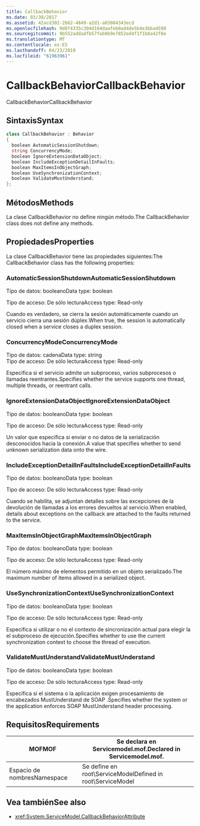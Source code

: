 ```yaml
---
title: CallbackBehavior
ms.date: 03/30/2017
ms.assetid: 42acd302-2b62-4849-a2d1-a03084343ecd
ms.openlocfilehash: 9d8f4335c304d164daafeb0ad4de5b4e3bba4590
ms.sourcegitcommit: 9b552addadfb57fab0b9e7852ed4f1f1b8a42f8e
ms.translationtype: MT
ms.contentlocale: es-ES
ms.lasthandoff: 04/23/2019
ms.locfileid: "61963961"
---
```

# <a name="callbackbehavior"></a><span data-ttu-id="6dc40-102">CallbackBehavior</span><span class="sxs-lookup"><span data-stu-id="6dc40-102">CallbackBehavior</span></span>
<span data-ttu-id="6dc40-103">CallbackBehavior</span><span class="sxs-lookup"><span data-stu-id="6dc40-103">CallbackBehavior</span></span>  
  
## <a name="syntax"></a><span data-ttu-id="6dc40-104">Sintaxis</span><span class="sxs-lookup"><span data-stu-id="6dc40-104">Syntax</span></span>  
  
```csharp
class CallbackBehavior : Behavior  
{  
  boolean AutomaticSessionShutdown;  
  string ConcurrencyMode;  
  boolean IgnoreExtensionDataObject;  
  boolean IncludeExceptionDetailInFaults;  
  boolean MaxItemsInObjectGraph;  
  boolean UseSynchronizationContext;  
  boolean ValidateMustUnderstand;  
};  
```  
  
## <a name="methods"></a><span data-ttu-id="6dc40-105">Métodos</span><span class="sxs-lookup"><span data-stu-id="6dc40-105">Methods</span></span>  
 <span data-ttu-id="6dc40-106">La clase CallbackBehavior no define ningún método.</span><span class="sxs-lookup"><span data-stu-id="6dc40-106">The CallbackBehavior class does not define any methods.</span></span>  
  
## <a name="properties"></a><span data-ttu-id="6dc40-107">Propiedades</span><span class="sxs-lookup"><span data-stu-id="6dc40-107">Properties</span></span>  
 <span data-ttu-id="6dc40-108">La clase CallbackBehavior tiene las propiedades siguientes:</span><span class="sxs-lookup"><span data-stu-id="6dc40-108">The CallbackBehavior class has the following properties:</span></span>  
  
### <a name="automaticsessionshutdown"></a><span data-ttu-id="6dc40-109">AutomaticSessionShutdown</span><span class="sxs-lookup"><span data-stu-id="6dc40-109">AutomaticSessionShutdown</span></span>  
 <span data-ttu-id="6dc40-110">Tipo de datos: booleano</span><span class="sxs-lookup"><span data-stu-id="6dc40-110">Data type: boolean</span></span>  
  
 <span data-ttu-id="6dc40-111">Tipo de acceso: De sólo lectura</span><span class="sxs-lookup"><span data-stu-id="6dc40-111">Access type: Read-only</span></span>  
  
 <span data-ttu-id="6dc40-112">Cuando es verdadero, se cierra la sesión automáticamente cuando un servicio cierra una sesión dúplex.</span><span class="sxs-lookup"><span data-stu-id="6dc40-112">When true, the session is automatically closed when a service closes a duplex session.</span></span>  
  
### <a name="concurrencymode"></a><span data-ttu-id="6dc40-113">ConcurrencyMode</span><span class="sxs-lookup"><span data-stu-id="6dc40-113">ConcurrencyMode</span></span>  
 <span data-ttu-id="6dc40-114">Tipo de datos: cadena</span><span class="sxs-lookup"><span data-stu-id="6dc40-114">Data type: string</span></span>  
<span data-ttu-id="6dc40-115">Tipo de acceso: De sólo lectura</span><span class="sxs-lookup"><span data-stu-id="6dc40-115">Access type: Read-only</span></span>  
  
 <span data-ttu-id="6dc40-116">Especifica si el servicio admite un subproceso, varios subprocesos o llamadas reentrantes.</span><span class="sxs-lookup"><span data-stu-id="6dc40-116">Specifies whether the service supports one thread, multiple threads, or reentrant calls.</span></span>  
  
### <a name="ignoreextensiondataobject"></a><span data-ttu-id="6dc40-117">IgnoreExtensionDataObject</span><span class="sxs-lookup"><span data-stu-id="6dc40-117">IgnoreExtensionDataObject</span></span>  
 <span data-ttu-id="6dc40-118">Tipo de datos: booleano</span><span class="sxs-lookup"><span data-stu-id="6dc40-118">Data type: boolean</span></span>  
  
 <span data-ttu-id="6dc40-119">Tipo de acceso: De sólo lectura</span><span class="sxs-lookup"><span data-stu-id="6dc40-119">Access type: Read-only</span></span>  
  
 <span data-ttu-id="6dc40-120">Un valor que especifica si enviar o no datos de la serialización desconocidos hacia la conexión.</span><span class="sxs-lookup"><span data-stu-id="6dc40-120">A value that specifies whether to send unknown serialization data onto the wire.</span></span>  
  
### <a name="includeexceptiondetailinfaults"></a><span data-ttu-id="6dc40-121">IncludeExceptionDetailInFaults</span><span class="sxs-lookup"><span data-stu-id="6dc40-121">IncludeExceptionDetailInFaults</span></span>  
 <span data-ttu-id="6dc40-122">Tipo de datos: booleano</span><span class="sxs-lookup"><span data-stu-id="6dc40-122">Data type: boolean</span></span>  
  
 <span data-ttu-id="6dc40-123">Tipo de acceso: De sólo lectura</span><span class="sxs-lookup"><span data-stu-id="6dc40-123">Access type: Read-only</span></span>  
  
 <span data-ttu-id="6dc40-124">Cuando se habilita, se adjuntan detalles sobre las excepciones de la devolución de llamadas a los errores devueltos al servicio.</span><span class="sxs-lookup"><span data-stu-id="6dc40-124">When enabled, details about exceptions on the callback are attached to the faults returned to the service.</span></span>  
  
### <a name="maxitemsinobjectgraph"></a><span data-ttu-id="6dc40-125">MaxItemsInObjectGraph</span><span class="sxs-lookup"><span data-stu-id="6dc40-125">MaxItemsInObjectGraph</span></span>  
 <span data-ttu-id="6dc40-126">Tipo de datos: booleano</span><span class="sxs-lookup"><span data-stu-id="6dc40-126">Data type: boolean</span></span>  
  
 <span data-ttu-id="6dc40-127">Tipo de acceso: De sólo lectura</span><span class="sxs-lookup"><span data-stu-id="6dc40-127">Access type: Read-only</span></span>  
  
 <span data-ttu-id="6dc40-128">El número máximo de elementos permitido en un objeto serializado.</span><span class="sxs-lookup"><span data-stu-id="6dc40-128">The maximum number of items allowed in a serialized object.</span></span>  
  
### <a name="usesynchronizationcontext"></a><span data-ttu-id="6dc40-129">UseSynchronizationContext</span><span class="sxs-lookup"><span data-stu-id="6dc40-129">UseSynchronizationContext</span></span>  
 <span data-ttu-id="6dc40-130">Tipo de datos: booleano</span><span class="sxs-lookup"><span data-stu-id="6dc40-130">Data type: boolean</span></span>  
  
 <span data-ttu-id="6dc40-131">Tipo de acceso: De sólo lectura</span><span class="sxs-lookup"><span data-stu-id="6dc40-131">Access type: Read-only</span></span>  
  
 <span data-ttu-id="6dc40-132">Especifica si utilizar o no el contexto de sincronización actual para elegir la el subproceso de ejecución.</span><span class="sxs-lookup"><span data-stu-id="6dc40-132">Specifies whether to use the current synchronization context to choose the thread of execution.</span></span>  
  
### <a name="validatemustunderstand"></a><span data-ttu-id="6dc40-133">ValidateMustUnderstand</span><span class="sxs-lookup"><span data-stu-id="6dc40-133">ValidateMustUnderstand</span></span>  
 <span data-ttu-id="6dc40-134">Tipo de datos: booleano</span><span class="sxs-lookup"><span data-stu-id="6dc40-134">Data type: boolean</span></span>  
  
 <span data-ttu-id="6dc40-135">Tipo de acceso: De sólo lectura</span><span class="sxs-lookup"><span data-stu-id="6dc40-135">Access type: Read-only</span></span>  
  
 <span data-ttu-id="6dc40-136">Especifica si el sistema o la aplicación exigen procesamiento de encabezados MustUnderstand de SOAP .</span><span class="sxs-lookup"><span data-stu-id="6dc40-136">Specifies whether the system or the application enforces SOAP MustUnderstand header processing.</span></span>  
  
## <a name="requirements"></a><span data-ttu-id="6dc40-137">Requisitos</span><span class="sxs-lookup"><span data-stu-id="6dc40-137">Requirements</span></span>  
  
|<span data-ttu-id="6dc40-138">MOF</span><span class="sxs-lookup"><span data-stu-id="6dc40-138">MOF</span></span>|<span data-ttu-id="6dc40-139">Se declara en Servicemodel.mof.</span><span class="sxs-lookup"><span data-stu-id="6dc40-139">Declared in Servicemodel.mof.</span></span>|  
|---------|-----------------------------------|  
|<span data-ttu-id="6dc40-140">Espacio de nombres</span><span class="sxs-lookup"><span data-stu-id="6dc40-140">Namespace</span></span>|<span data-ttu-id="6dc40-141">Se define en root\ServiceModel</span><span class="sxs-lookup"><span data-stu-id="6dc40-141">Defined in root\ServiceModel</span></span>|  
  
## <a name="see-also"></a><span data-ttu-id="6dc40-142">Vea también</span><span class="sxs-lookup"><span data-stu-id="6dc40-142">See also</span></span>

- <xref:System.ServiceModel.CallbackBehaviorAttribute>
